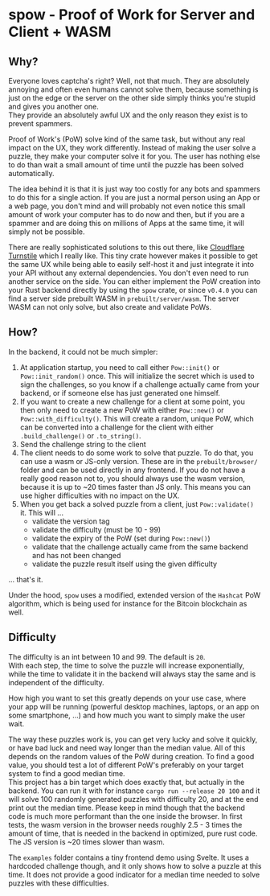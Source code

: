# spow - Proof of Work for Server and Client + WASM

## Why?

Everyone loves captcha's right? Well, not that much. They are absolutely annoying and often
even humans cannot solve them, because something is just on the edge or the server on the
other side simply thinks you're stupid and gives you another one.  
They provide an absolutely awful UX and the only reason they exist is to prevent spammers.

Proof of Work's (PoW) solve kind of the same task, but without any real impact on the UX, they
work differently. Instead of making the user solve a puzzle, they make your computer solve it
for you. The user has nothing else to do than wait a small amount of time until the puzzle
has been solved automatically.

The idea behind it is that it is just way too costly for any bots and spammers to do this
for a single action. If you are just a normal person using an App or a web page, you don't
mind and will probably not even notice this small amount of work your computer has to do now
and then, but if you are a spammer and are doing this on millions of Apps at the same time,
it will simply not be possible.

There are really sophisticated solutions to this out there, like
[Cloudflare Turnstile](https://www.cloudflare.com/products/turnstile/) which I really like.
This tiny crate however makes it possible to get the same UX while being able to easily
self-host it and just integrate it into your API without any external dependencies. You don't
even need to run another service on the side. You can either implement the PoW creation into
your Rust backend directly by using the `spow` crate, or since `v0.4.0` you can find a server
side prebuilt WASM in `prebuilt/server/wasm`. The server WASM can not only solve, but also
create and validate PoWs.

## How?

In the backend, it could not be much simpler:

1. At application startup, you need to call either `Pow::init()` or `Pow::init_random()` once.
   This will initialize the secret which is used to sign the challenges, so you know if a challenge
   actually came from your backend, or if someone else has just generated one himself.
2. If you want to create a new challenge for a client at some point, you then only need to
   create a new PoW with either `Pow::new()` or `Pow::with_difficulty()`. This will create
   a random, unique PoW, which can be converted into a challenge for the client with either
   `.build_challenge()` or `.to_string()`.
3. Send the challenge string to the client
4. The client needs to do some work to solve that puzzle. To do that, you can use a wasm
   or JS-only version. These are in the `prebuilt/browser/` folder and can be used directly in any
   frontend. If you do not have a really good reason not to, you should always use the wasm
   version, because it is up to ~20 times faster than JS only. This means you can use higher
   difficulties with no impact on the UX.
5. When you get back a solved puzzle from a client, just `Pow::validate()` it. This will ...
    - validate the version tag
    - validate the difficulty (must be 10 - 99)
    - validate the expiry of the PoW (set during `Pow::new()`)
    - validate that the challenge actually came from the same backend and has not been changed
    - validate the puzzle result itself using the given difficulty

... that's it.

Under the hood, `spow` uses a modified, extended version of the `Hashcat` PoW algorithm,
which is being used for instance for the Bitcoin blockchain as well.

## Difficulty

The difficulty is an int between 10 and 99. The default is `20`.  
With each step, the time to solve the puzzle will increase exponentially, while the time to
validate it in the backend will always stay the same and is independent of the difficulty.

How high you want to set this greatly depends on your use case, where your app will be running
(powerful desktop machines, laptops, or an app on some smartphone, ...) and how much you want
to simply make the user wait.

The way these puzzles work is, you can get very lucky and solve it quickly, or have bad luck
and need way longer than the median value. All of this depends on the random values of the
PoW during creation. To find a good value, you should test a lot of different PoW's preferably
on your target system to find a good median time.  
This project has a bin target which does exactly that, but actually in the backend. You can
run it with for instance `cargo run --release 20 100` and it will solve 100 randomly generated
puzzles with difficulty 20, and at the end print out the median time. Please keep in mind though
that the backend code is much more performant than the one inside the browser. In first tests,
the wasm version in the browser needs roughly 2.5 - 3 times the amount of time, that is needed
in the backend in optimized, pure rust code. The JS version is ~20 times slower than wasm.

The `examples` folder contains a tiny frontend demo using Svelte. It uses a hardcoded
challenge though, and it only shows how to solve a puzzle at this time. It does not provide
a good indicator for a median time needed to solve puzzles with these difficulties.
